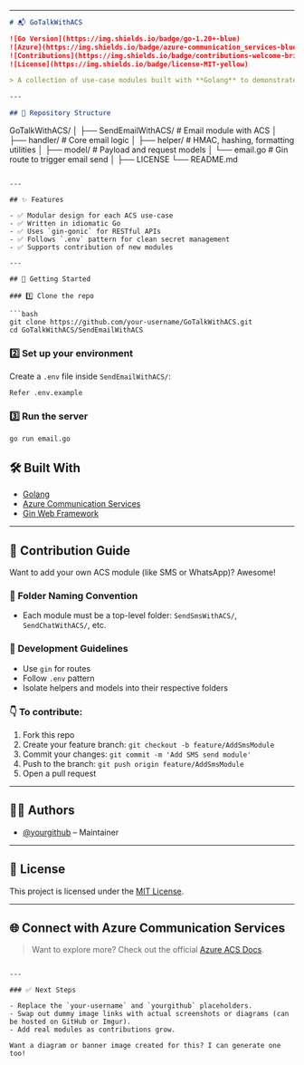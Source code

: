 
---

```markdown
# 📬 GoTalkWithACS

![Go Version](https://img.shields.io/badge/go-1.20+-blue)  
![Azure](https://img.shields.io/badge/azure-communication_services-blueviolet)  
![Contributions](https://img.shields.io/badge/contributions-welcome-brightgreen)  
![License](https://img.shields.io/badge/license-MIT-yellow)  

> A collection of use-case modules built with **Golang** to demonstrate how to work with [Azure Communication Services (ACS)](https://learn.microsoft.com/en-us/azure/communication-services/) – including Email, SMS, Chat, and more. 🚀

---

## 📁 Repository Structure

```
GoTalkWithACS/
│
├── SendEmailWithACS/                  # Email module with ACS
│   ├── handler/                       # Core email logic
│   ├── helper/                        # HMAC, hashing, formatting utilities
│   ├── model/                         # Payload and request models
│   └── email.go                       # Gin route to trigger email send
│
├── LICENSE
└── README.md
```

---

## ✨ Features

- ✅ Modular design for each ACS use-case
- ✅ Written in idiomatic Go
- ✅ Uses `gin-gonic` for RESTful APIs
- ✅ Follows `.env` pattern for clean secret management
- ✅ Supports contribution of new modules

---

## 🚀 Getting Started

### 1️⃣ Clone the repo

```bash
git clone https://github.com/your-username/GoTalkWithACS.git
cd GoTalkWithACS/SendEmailWithACS
```

### 2️⃣ Set up your environment

Create a `.env` file inside `SendEmailWithACS/`:

```env
Refer .env.example
```

### 3️⃣ Run the server

```bash
go run email.go
```

## 🛠️ Built With

- [Golang](https://golang.org/)
- [Azure Communication Services](https://azure.microsoft.com/en-us/products/communication-services/)
- [Gin Web Framework](https://github.com/gin-gonic/gin)

---

## 🤝 Contribution Guide

Want to add your own ACS module (like SMS or WhatsApp)? Awesome!

### 📂 Folder Naming Convention

- Each module must be a top-level folder: `SendSmsWithACS/`, `SendChatWithACS/`, etc.

### 🔧 Development Guidelines

- Use `gin` for routes
- Follow `.env` pattern
- Isolate helpers and models into their respective folders

### 👇 To contribute:

1. Fork this repo
2. Create your feature branch: `git checkout -b feature/AddSmsModule`
3. Commit your changes: `git commit -m 'Add SMS send module'`
4. Push to the branch: `git push origin feature/AddSmsModule`
5. Open a pull request

---

## 👨‍💻 Authors

- [@yourgithub](https://github.com/yourgithub) – Maintainer

---

## 📄 License

This project is licensed under the [MIT License](LICENSE).

---

## 🌐 Connect with Azure Communication Services

> Want to explore more? Check out the official [Azure ACS Docs](https://learn.microsoft.com/en-us/azure/communication-services/).

```

---

### ✅ Next Steps

- Replace the `your-username` and `yourgithub` placeholders.
- Swap out dummy image links with actual screenshots or diagrams (can be hosted on GitHub or Imgur).
- Add real modules as contributions grow.

Want a diagram or banner image created for this? I can generate one too!